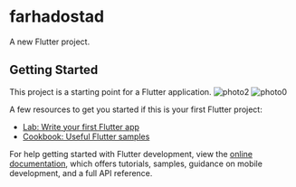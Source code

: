 # farhadostad

A new Flutter project.

## Getting Started

This project is a starting point for a Flutter application.
![photo2](https://github.com/farhadcse7/farhadostad/assets/48383136/260a07ee-d5be-4d7d-b386-5e3f1d76454d)
![photo0](https://github.com/farhadcse7/farhadostad/assets/48383136/32612a33-e820-4f48-a629-b28f64a30d84)

A few resources to get you started if this is your first Flutter project:

- [Lab: Write your first Flutter app](https://docs.flutter.dev/get-started/codelab)
- [Cookbook: Useful Flutter samples](https://docs.flutter.dev/cookbook)

For help getting started with Flutter development, view the
[online documentation](https://docs.flutter.dev/), which offers tutorials,
samples, guidance on mobile development, and a full API reference.
